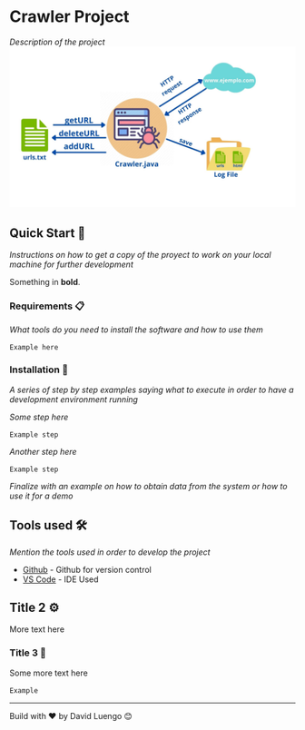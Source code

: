 # Crawler Project

_Description of the project_
![alt text](crawler.jpg)

## Quick Start 🚀

_Instructions on how to get a copy of the proyect to work on your local machine for further development_

Something in **bold**.


### Requirements 📋

_What tools do you need to install the software and how to use them_

```
Example here
```

### Installation 🔧

_A series of step by step examples saying what to execute in order to have a development environment running_

_Some step here_

```
Example step
```

_Another step here_

```
Example step
```

_Finalize with an example on how to obtain data from the system or how to use it for a demo_

## Tools used 🛠️

_Mention the tools used in order to develop the project_

* [Github](http://www.github.com/) - Github for version control
* [VS Code](https://code.visualstudio.com/) - IDE Used

## Title 2 ⚙️

More text here

### Title 3 🔩

Some more text here

```
Example
```


---
Build with ❤️ by David Luengo 😊